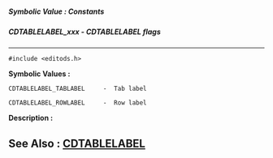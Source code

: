 ##### Symbolic Value : Constants
##### CDTABLELABEL_xxx - CDTABLELABEL flags
---
```
#include <editods.h>
```

**Symbolic Values :**

	CDTABLELABEL_TABLABEL	  -  Tab label

	CDTABLELABEL_ROWLABEL	  -  Row label


**Description :**




**See Also :**
[CDTABLELABEL](/domino-c-api-docs/reference/Data/CDTABLELABEL)
---
